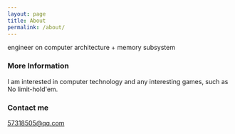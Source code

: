 ```yaml
---
layout: page
title: About
permalink: /about/
---
```


engineer on computer architecture + memory subsystem

### More Information

I am interested in computer technology and any interesting games, such as No limit-hold'em.

### Contact me

[57318505@qq.com](mailto:57318505@qq.com)
